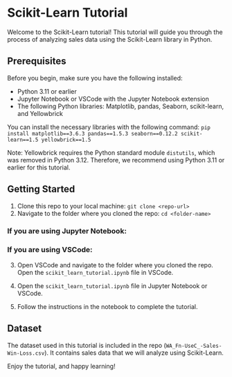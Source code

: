 # Scikit-Learn Tutorial

Welcome to the Scikit-Learn tutorial! This tutorial will guide you through the process of analyzing sales data using the Scikit-Learn library in Python.

## Prerequisites

Before you begin, make sure you have the following installed:

- Python 3.11 or earlier
- Jupyter Notebook or VSCode with the Jupyter Notebook extension
- The following Python libraries: Matplotlib, pandas, Seaborn, scikit-learn, and Yellowbrick

You can install the necessary libraries with the following command: `pip install matplotlib==3.6.3 pandas==1.5.3 seaborn==0.12.2 scikit-learn==1.5 yellowbrick==1.5`

Note: Yellowbrick requires the Python standard module `distutils`, which was removed in Python 3.12. Therefore, we recommend using Python 3.11 or earlier for this tutorial.

## Getting Started

1. Clone this repo to your local machine: `git clone <repo-url>`
2. Navigate to the folder where you cloned the repo: `cd <folder-name>`

### If you are using Jupyter Notebook:


### If you are using VSCode:

3. Open VSCode and navigate to the folder where you cloned the repo. Open the `scikit_learn_tutorial.ipynb` file in VSCode.

4. Open the `scikit_learn_tutorial.ipynb` file in Jupyter Notebook or VSCode.

5. Follow the instructions in the notebook to complete the tutorial.

## Dataset

The dataset used in this tutorial is included in the repo (`WA_Fn-UseC_-Sales-Win-Loss.csv`). It contains sales data that we will analyze using Scikit-Learn.

Enjoy the tutorial, and happy learning!





